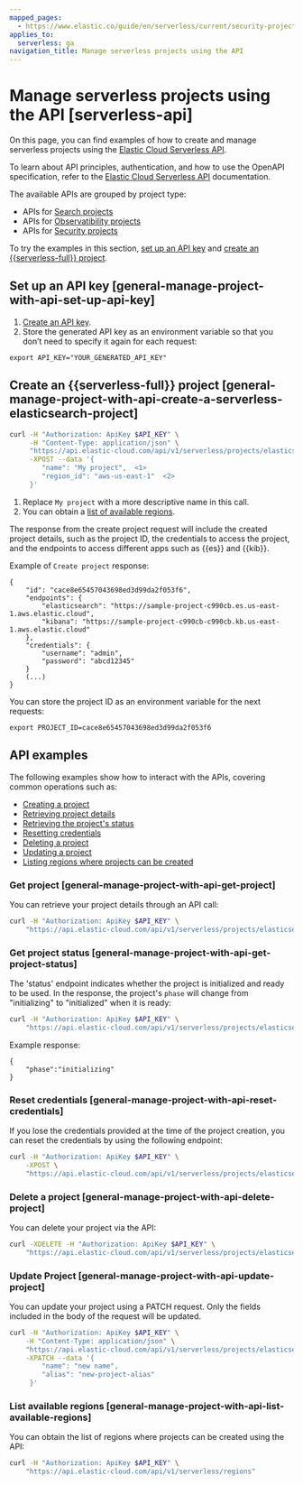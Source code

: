 ```yaml
---
mapped_pages:
  - https://www.elastic.co/guide/en/serverless/current/security-project-settings.html
applies_to:
  serverless: ga
navigation_title: Manage serverless projects using the API
---
```


# Manage serverless projects using the API [serverless-api]

On this page, you can find examples of how to create and manage serverless projects using the [Elastic Cloud Serverless API](https://www.elastic.co/docs/api/doc/elastic-cloud-serverless/). 

To learn about API principles, authentication, and how to use the OpenAPI specification, refer to the [Elastic Cloud Serverless API](https://www.elastic.co/docs/api/doc/elastic-cloud-serverless/) documentation.

The available APIs are grouped by project type:

- APIs for [Search projects](https://www.elastic.co/docs/api/doc/elastic-cloud-serverless/group/endpoint-elasticsearch-projects)
- APIs for [Observatibility projects](https://www.elastic.co/docs/api/doc/elastic-cloud-serverless/group/endpoint-observability-projects)
- APIs for [Security projects](https://www.elastic.co/docs/api/doc/elastic-cloud-serverless/group/endpoint-security-projects)

To try the examples in this section, [set up an API key](#general-manage-project-with-api-set-up-api-key) and [create an {{serverless-full}} project](#general-manage-project-with-api-create-a-serverless-elasticsearch-project).

## Set up an API key [general-manage-project-with-api-set-up-api-key]

1. [Create an API key](https://www.elastic.co/docs/deploy-manage/api-keys/elastic-cloud-api-keys).
2. Store the generated API key as an environment variable so that you don’t need to specify it again for each request:

```console
export API_KEY="YOUR_GENERATED_API_KEY"
```

## Create an {{serverless-full}} project [general-manage-project-with-api-create-a-serverless-elasticsearch-project]

```bash
curl -H "Authorization: ApiKey $API_KEY" \
     -H "Content-Type: application/json" \
     "https://api.elastic-cloud.com/api/v1/serverless/projects/elasticsearch" \
     -XPOST --data '{
        "name": "My project",  <1>
        "region_id": "aws-us-east-1"  <2>
     }'
```
1. Replace `My project` with a more descriptive name in this call.
2. You can obtain a [list of available regions](#general-manage-project-with-api-list-available-regions). 

The response from the create project request will include the created project details, such as the project ID, the credentials to access the project, and the endpoints to access different apps such as {{es}} and {{kib}}.

Example of `Create project` response:

```console-response
{
    "id": "cace8e65457043698ed3d99da2f053f6",
    "endpoints": {
        "elasticsearch": "https://sample-project-c990cb.es.us-east-1.aws.elastic.cloud",
        "kibana": "https://sample-project-c990cb-c990cb.kb.us-east-1.aws.elastic.cloud"
    },
    "credentials": {
        "username": "admin",
        "password": "abcd12345"
    }
    (...)
}
```

You can store the project ID as an environment variable for the next requests:

```console
export PROJECT_ID=cace8e65457043698ed3d99da2f053f6
```

## API examples

The following examples show how to interact with the APIs, covering common operations such as:

- [Creating a project](#general-manage-project-with-api-create-a-serverless-elasticsearch-project)
- [Retrieving project details](#general-manage-project-with-api-get-project)
- [Retrieving the project's status](#general-manage-project-with-api-get-project-status)
- [Resetting credentials](#general-manage-project-with-api-reset-credentials)
- [Deleting a project](#general-manage-project-with-api-delete-project)
- [Updating a project](#general-manage-project-with-api-update-project)
- [Listing regions where projects can be created](#general-manage-project-with-api-list-available-regions)

### Get project [general-manage-project-with-api-get-project]

You can retrieve your project details through an API call:

```bash
curl -H "Authorization: ApiKey $API_KEY" \
    "https://api.elastic-cloud.com/api/v1/serverless/projects/elasticsearch/${PROJECT_ID}"
```

### Get project status [general-manage-project-with-api-get-project-status]

The 'status' endpoint indicates whether the project is initialized and ready to be used. In the response, the project's `phase` will change from "initializing" to "initialized" when it is ready:

```bash
curl -H "Authorization: ApiKey $API_KEY" \
    "https://api.elastic-cloud.com/api/v1/serverless/projects/elasticsearch/${PROJECT_ID}/status"
```

Example response:

```console-response
{
    "phase":"initializing"
}
```

### Reset credentials [general-manage-project-with-api-reset-credentials]

If you lose the credentials provided at the time of the project creation, you can reset the credentials by using the following endpoint:

```bash
curl -H "Authorization: ApiKey $API_KEY" \
    -XPOST \
    "https://api.elastic-cloud.com/api/v1/serverless/projects/elasticsearch/${PROJECT_ID}/_reset-credentials"
```

### Delete a project [general-manage-project-with-api-delete-project]

You can delete your project via the API:

```bash
curl -XDELETE -H "Authorization: ApiKey $API_KEY" \
    "https://api.elastic-cloud.com/api/v1/serverless/projects/elasticsearch/${PROJECT_ID}"
```

### Update Project [general-manage-project-with-api-update-project]

You can update your project using a PATCH request. Only the fields included in the body of the request will be updated.

```bash
curl -H "Authorization: ApiKey $API_KEY" \
    -H "Content-Type: application/json" \
    "https://api.elastic-cloud.com/api/v1/serverless/projects/elasticsearch/${PROJECT_ID}" \
    -XPATCH --data '{
        "name": "new name",
        "alias": "new-project-alias"
     }'
```

### List available regions [general-manage-project-with-api-list-available-regions]

You can obtain the list of regions where projects can be created using the API:

```bash
curl -H "Authorization: ApiKey $API_KEY" \
    "https://api.elastic-cloud.com/api/v1/serverless/regions"
```









